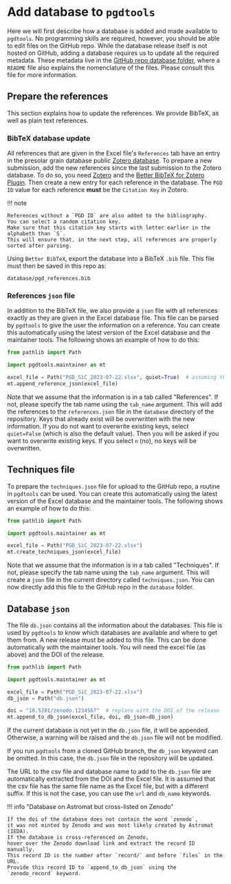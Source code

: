 # Add database to ``pgdtools``

Here we will first describe how a database is added and made available to `pgdtools`.
No programming skills are required, however, you should be able to edit files on the GitHub repo.
While the database release itself is not hosted on GitHub,
adding a database requires us to update all the required metadata.
These metadata live in the
[GitHub repo database folder](https://github.com/NASA-Planetary-Science/pgdtools/tree/main/database),
where a `README` file also explains the nomenclature of the files.
Please consult this file for more information.

## Prepare the references

This section explains how to update the references.
We provide BibTeX, as well as plain text references.

### BibTeX database update

All references that are given in the Excel file's `References` tab
have an entry in the presolar grain database public
[Zotero database](https://www.zotero.org/groups/4928655/presolar_grain_database).
To prepare a new submission,
add the new references since the last submission to the Zotero database.
To do so,
you need [Zotero](https://www.zotero.org)
and the
[Better BibTeX for Zotero Plugin](https://retorque.re/zotero-better-bibtex).
Then create a new entry for each reference in the database.
The `PGD ID` value for each reference **must** be
the `Citation Key` in Zotero.

!!! note

    References without a `PGD ID` are also added to the bibliography.
    You can select a random citation key.
    Make sure that this citation key starts with letter earlier in the alphabeth than `S`.
    This will ensure that, in the next step, all references are properly sorted after parsing.

Using `Better BibTeX`, export the database into a BibTeX `.bib` file.
This file must then be saved in this repo as:

```
database/pgd_references.bib
```

### References `json` file

In addition to the BibTeX file,
we also provide a `json` file with all references exactly as they are given in the Excel database file.
This file can be parsed by `pgdtools` to give the user the information on a reference.
You can create this automatically using the latest version of the Excel database and the maintainer tools.
The following shows an example of how to do this:

```python
from pathlib import Path

import pgdtools.maintainer as mt

excel_file = Path("PGD_SiC_2023-07-22.xlsx", quiet=True)  # assuming the file is in the current directory
mt.append_reference_json(excel_file)
```


Note that we assume that the information is in a tab called "References".
If not, please specify the tab name using the `tab_name` argument.
This will add the references to the `references.json` file in the `database` directory of the repository.
Keys that already exist will be overwritten with the new information.
If you do not want to overwrite existing keys,
select `quiet=False` (which is also the default value).
Then you will be asked if you want to overwrite existing keys.
If you select `n` (no), no keys will be overwritten.

## Techniques file

To prepare the `techniques.json` file for upload to the GitHub repo,
a routine in `pgdtools` can be used.
You can create this automatically using the latest version of the Excel database and the maintainer tools.
The following shows an example of how to do this:

```python
from pathlib import Path

import pgdtools.maintainer as mt

excel_file = Path("PGD_SiC_2023-07-22.xlsx")
mt.create_techniques_json(excel_file)
```

Note that we assume that the information is in a tab called "Techniques".
If not, please specify the tab name using the `tab_name` argument.
This will create a `json` file in the current directory called `techniques.json`.
You can now directly add this file to the GitHub repo
in the `database` folder.

## Database `json`

The file `db.json` contains all the information about the databases.
This file is used by `pgdtools` to know which databases are available
and where to get them from.
A new release must be added to this file.
This can be done automatically with the maintainer tools.
You will need the excel file (as above) and the DOI of the release.

```python
from pathlib import Path

import pgdtools.maintainer as mt

excel_file = Path("PGD_SiC_2023-07-22.xlsx")
db_json = Path("db.json")

doi = "10.5281/zenodo.1234567"  # replace with the DOI of the release
mt.append_to_db_json(excel_file, doi, db_json=db_json)
```

If the current database is not yet in the `db.json` file,
it will be appended.
Otherwise, a warning will be raised and the `db.json` file will not be modified.

If you run `pgdtools` from a cloned GitHub branch,
the `db_json` keyword can be omitted.
In this case, the `db.json` file in the repository will be updated.

The URL to the csv file and database name to add to the `db.json` file
are automatically extracted from the DOI and the Excel file.
It is assumed that the csv file has the same file name as the Excel file,
but with a different suffix.
If this is not the case, you can use the `url` and `db_name` keywords.

!!! info "Database on Astromat but cross-listed on Zenodo"

    If the doi of the database does not contain the word `zenodo`,
    it was not minted by Zenodo and was most likely created by Astromat (IEDA).
    If the database is cross-referenced on Zenodo,
    hover over the Zenodo download link and extract the record ID manually.
    This record ID is the number after `record/` and before `files` in the URL.
    Provide this record ID to `append_to_db_json` using the `zenodo_record` keyword.
